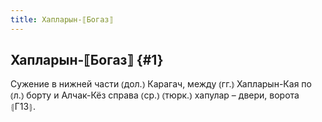 ```yaml
---
title: Хапларын-⟦Богаз⟧
---
```

## Хапларын-⟦Богаз⟧ {#1}

Сужение в нижней части ⦅дол.⦆ Карагач, между ⦅гг.⦆ Хапларын-Кая по ⦅л.⦆ борту и Алчак-Кёз справа ⦅ср.⦆ ⦅тюрк.⦆ хапулар – двери, ворота ⦃Г13⦄.
